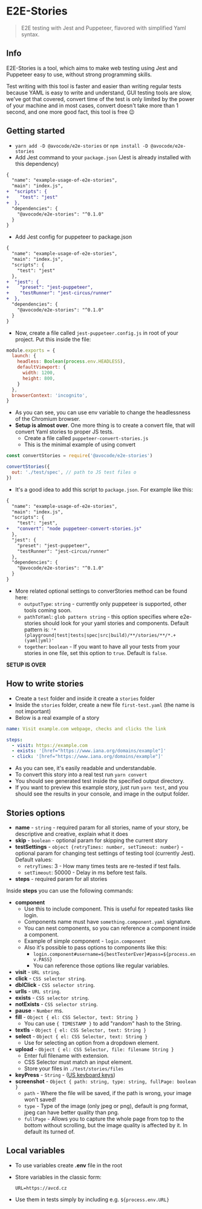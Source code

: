 # E2E-Stories

> E2E testing with Jest and Puppeteer, flavored with simplified Yaml syntax.

## Info

E2E-Stories is a tool, which aims to make web testing using Jest and Puppeteer easy to use, without strong programming skills.

Test writing with this tool is faster and easier than writing regular tests because YAML is easy to write and understand, GUI testing tools are slow, we've got that covered, convert time of the test is only limited by the power of your machine and in most cases, convert doesn't take more than 1 second, and one more good fact, this tool is free 😉

## Getting started
* `yarn add -D @avocode/e2e-stories` or `npm install -D @avocode/e2e-stories`
* Add Jest command to your `package.json` \(Jest is already installed with this dependency\)

```diff
{
  "name": "example-usage-of-e2e-stories",
  "main": "index.js",
+  "scripts": {
+    "test": "jest"
+  },
  "dependencies": {
    "@avocode/e2e-stories": "^0.1.0"
  }
}
```

* Add Jest config for puppeteer to package.json

```diff
{
  "name": "example-usage-of-e2e-stories",
  "main": "index.js",
  "scripts": {
    "test": "jest"
  },
+  "jest": {
+    "preset": "jest-puppeteer",
+    "testRunner": "jest-circus/runner"
+  },
  "dependencies": {
    "@avocode/e2e-stories": "^0.1.0"
  }
}
```

* Now, create a file called `jest-puppeteer.config.js` in root of your project. Put this inside the file:

```javascript
module.exports = {
  launch: {
    headless: Boolean(process.env.HEADLESS),
    defaultViewport: {
      width: 1200,
      height: 800,
    }
  },
  browserContext: 'incognito',
}
```

* As you can see, you can use env variable to change the headlessness of the Chromium browser.
* **Setup is almost over**. One more thing is to create a convert file, that will convert Yaml stories to proper JS tests.
  * Create a file called `puppeteer-convert-stories.js`
  * This is the minimal example of using convert

```javascript
const convertStories = require('@avocode/e2e-stories')

convertStories({
  out: './test/spec', // path to JS test files o
})
```

* It's a good idea to add this script to `package.json`. For example like this:

```diff
{
  "name": "example-usage-of-e2e-stories",
  "main": "index.js",
  "scripts": {
    "test": "jest",
+   "convert": "node puppeteer-convert-stories.js"
  },
  "jest": {
    "preset": "jest-puppeteer",
    "testRunner": "jest-circus/runner"
  },
  "dependencies": {
    "@avocode/e2e-stories": "^0.1.0"
  }
}
```

* More related optional settings to converStories method can be found here: 
  * `outputType`: `string` - currently only puppeteer is supported, other tools coming soon.
  * `pathToYaml`: `glob pattern string` - this option specifies where e2e-stories should look for your yaml stories and components. Default pattern is: `'*(playground|test|tests|spec|src|build)/**/stories/**/*.+(yaml|yml)'`
  * `together`: `boolean` - If you want to have all your tests from your stories in one file, set this option to `true`. Default is `false`.

**SETUP IS OVER**

## How to write stories

* Create a `test` folder and inside it create a `stories` folder
* Inside the `stories` folder, create a new file `first-test.yaml` \(the name is not important\)
* Below is a real example of a story

```yaml
name: Visit example.com webpage, checks and clicks the link

steps: 
  - visit: https://example.com
  - exists: '[href="https://www.iana.org/domains/example"]'
  - click: '[href="https://www.iana.org/domains/example"]'
```

* As you can see, it's easily readable and understandable. 
* To convert this story into a real test run `yarn convert`
* You should see generated test inside the specified output directory.
* If you want to preview this example story, just run `yarn test`, and you should see the results in your console, and image in the output folder.

## Stories options

* **name** - `string` - required param for all stories, name of your story, be descriptive and creative, explain what it does
* **skip** - `boolean` - optional param for skipping the current story
* **testSettings** - `object {retryTimes: number, setTimeout: number}` - optional param for changing test settings of testing tool (currently Jest). Default values:
  * `retryTimes`: 3 - How many times tests are re-tested if test fails.
  * `setTimeout`: 50000 - Delay in ms before test fails.
* **steps** - required param for all stories

Inside **steps** you can use the following commands:

* **component**
  * Use this to include component. This is useful for repeated tasks like login.
  * Components name must have `something.component.yaml` signature.
  * You can nest components, so you can reference a component inside a component.
  * Example of simple component - `login.component`
  * Also it's possible to pass options to components like this:
    * `login.component#username=${bestTesterEver}#pass=${process.env.PASS}`
    * You can reference those options like regular variables.
* **visit** - `URL string`.
* **click** - `CSS selector string`.
* **dblClick** - `CSS selector string`.
* **urlIs** - `URL string`.
* **exists** - `CSS selector string`.
* **notExists** - `CSS selector string`.
* **pause** - `Number` ms.
* **fill** - `Object { el: CSS Selector, text: String }`
  * You can use `{ TIMESTAMP }` to add "random" hash to the String.
* **textIs** - `Object { el: CSS Selector, text: String }`
* **select** - `Object { el: CSS Selector, text: String }`
  * Use for selecting an option from a dropdown element.
* **upload** - `Object { el: CSS Selector, file: filename String }`
  * Enter full filename with extension.
  * CSS Selector must match an input element.
  * Store your files in `./test/stories/files`
* **keyPress** - `String` - \([US keyboard keys](./src/core/types.ts#L133)\)
* **screenshot** - `Object { path: string, type: string, fullPage: boolean }`
  * `path` - Where the file will be saved, if the path is wrong, your image won't saved!
  * `type` - Type of the image (only jpeg or png), default is png format, jpeg can have better quality than png.
  * `fullPage` - Allows you to capture the whole page from top to the bottom without scrolling, 
  but the image quality is affected by it. In default its turned of.

## Local variables

* To use variables create **.env** file in the root
* Store variables in the classic form:

  ```text
  URL=https://avcd.cz
  ```

* Use them in tests simply by including e.g. `${process.env.URL}`

